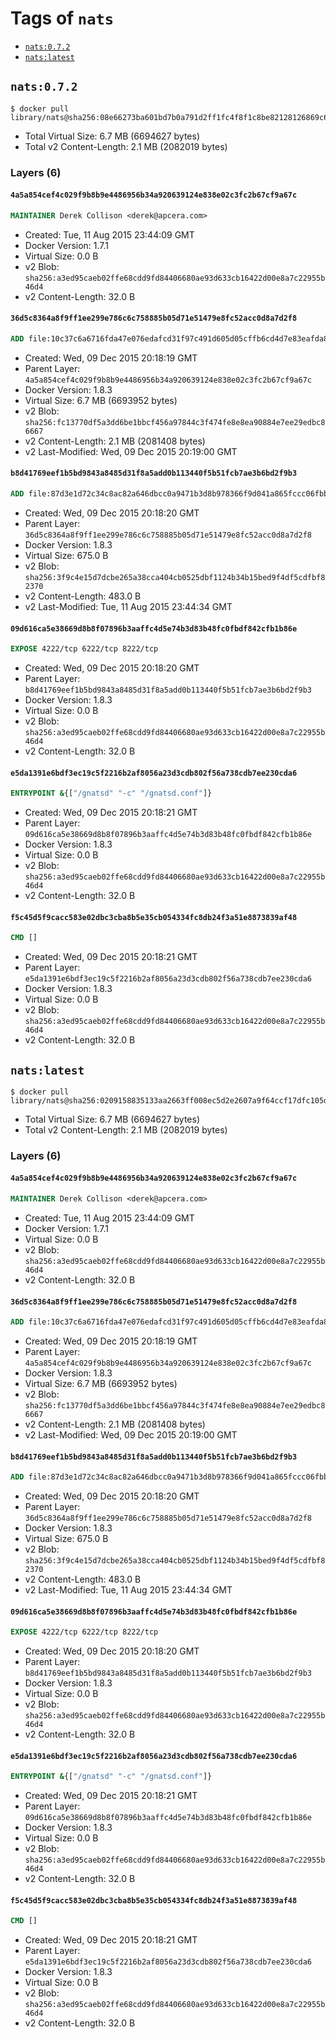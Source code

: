 <!-- THIS FILE IS GENERATED VIA '.template-helpers/generate-tag-details.pl' -->

# Tags of `nats`

-	[`nats:0.7.2`](#nats072)
-	[`nats:latest`](#natslatest)

## `nats:0.7.2`

```console
$ docker pull library/nats@sha256:08e66273ba601bd7b0a791d2ff1fc4f8f1c8be82128126869c63261795318683
```

-	Total Virtual Size: 6.7 MB (6694627 bytes)
-	Total v2 Content-Length: 2.1 MB (2082019 bytes)

### Layers (6)

#### `4a5a854cef4c029f9b8b9e4486956b34a920639124e838e02c3fc2b67cf9a67c`

```dockerfile
MAINTAINER Derek Collison <derek@apcera.com>
```

-	Created: Tue, 11 Aug 2015 23:44:09 GMT
-	Docker Version: 1.7.1
-	Virtual Size: 0.0 B
-	v2 Blob: `sha256:a3ed95caeb02ffe68cdd9fd84406680ae93d633cb16422d00e8a7c22955b46d4`
-	v2 Content-Length: 32.0 B

#### `36d5c8364a8f9ff1ee299e786c6c758885b05d71e51479e8fc52acc0d8a7d2f8`

```dockerfile
ADD file:10c37c6a6716fda47e076edafcd31f97c491d605d05cffb6cd4d7e83eafda81c in /gnatsd
```

-	Created: Wed, 09 Dec 2015 20:18:19 GMT
-	Parent Layer: `4a5a854cef4c029f9b8b9e4486956b34a920639124e838e02c3fc2b67cf9a67c`
-	Docker Version: 1.8.3
-	Virtual Size: 6.7 MB (6693952 bytes)
-	v2 Blob: `sha256:fc13770df5a3dd6be1bbcf456a97844c3f474fe8e8ea90884e7ee29edbc86667`
-	v2 Content-Length: 2.1 MB (2081408 bytes)
-	v2 Last-Modified: Wed, 09 Dec 2015 20:19:00 GMT

#### `b8d41769eef1b5bd9843a8485d31f8a5add0b113440f5b51fcb7ae3b6bd2f9b3`

```dockerfile
ADD file:87d3e1d72c34c8ac82a646dbcc0a9471b3d8b978366f9d041a865fccc06fbb21 in /gnatsd.conf
```

-	Created: Wed, 09 Dec 2015 20:18:20 GMT
-	Parent Layer: `36d5c8364a8f9ff1ee299e786c6c758885b05d71e51479e8fc52acc0d8a7d2f8`
-	Docker Version: 1.8.3
-	Virtual Size: 675.0 B
-	v2 Blob: `sha256:3f9c4e15d7dcbe265a38cca404cb0525dbf1124b34b15bed9f4df5cdfbf82370`
-	v2 Content-Length: 483.0 B
-	v2 Last-Modified: Tue, 11 Aug 2015 23:44:34 GMT

#### `09d616ca5e38669d8b8f07896b3aaffc4d5e74b3d83b48fc0fbdf842cfb1b86e`

```dockerfile
EXPOSE 4222/tcp 6222/tcp 8222/tcp
```

-	Created: Wed, 09 Dec 2015 20:18:20 GMT
-	Parent Layer: `b8d41769eef1b5bd9843a8485d31f8a5add0b113440f5b51fcb7ae3b6bd2f9b3`
-	Docker Version: 1.8.3
-	Virtual Size: 0.0 B
-	v2 Blob: `sha256:a3ed95caeb02ffe68cdd9fd84406680ae93d633cb16422d00e8a7c22955b46d4`
-	v2 Content-Length: 32.0 B

#### `e5da1391e6bdf3ec19c5f2216b2af8056a23d3cdb802f56a738cdb7ee230cda6`

```dockerfile
ENTRYPOINT &{["/gnatsd" "-c" "/gnatsd.conf"]}
```

-	Created: Wed, 09 Dec 2015 20:18:21 GMT
-	Parent Layer: `09d616ca5e38669d8b8f07896b3aaffc4d5e74b3d83b48fc0fbdf842cfb1b86e`
-	Docker Version: 1.8.3
-	Virtual Size: 0.0 B
-	v2 Blob: `sha256:a3ed95caeb02ffe68cdd9fd84406680ae93d633cb16422d00e8a7c22955b46d4`
-	v2 Content-Length: 32.0 B

#### `f5c45d5f9cacc583e02dbc3cba8b5e35cb054334fc8db24f3a51e8873839af48`

```dockerfile
CMD []
```

-	Created: Wed, 09 Dec 2015 20:18:21 GMT
-	Parent Layer: `e5da1391e6bdf3ec19c5f2216b2af8056a23d3cdb802f56a738cdb7ee230cda6`
-	Docker Version: 1.8.3
-	Virtual Size: 0.0 B
-	v2 Blob: `sha256:a3ed95caeb02ffe68cdd9fd84406680ae93d633cb16422d00e8a7c22955b46d4`
-	v2 Content-Length: 32.0 B

## `nats:latest`

```console
$ docker pull library/nats@sha256:0209158835133aa2663ff008ec5d2e2607a9f64ccf17dfc105d488ad66a159cf
```

-	Total Virtual Size: 6.7 MB (6694627 bytes)
-	Total v2 Content-Length: 2.1 MB (2082019 bytes)

### Layers (6)

#### `4a5a854cef4c029f9b8b9e4486956b34a920639124e838e02c3fc2b67cf9a67c`

```dockerfile
MAINTAINER Derek Collison <derek@apcera.com>
```

-	Created: Tue, 11 Aug 2015 23:44:09 GMT
-	Docker Version: 1.7.1
-	Virtual Size: 0.0 B
-	v2 Blob: `sha256:a3ed95caeb02ffe68cdd9fd84406680ae93d633cb16422d00e8a7c22955b46d4`
-	v2 Content-Length: 32.0 B

#### `36d5c8364a8f9ff1ee299e786c6c758885b05d71e51479e8fc52acc0d8a7d2f8`

```dockerfile
ADD file:10c37c6a6716fda47e076edafcd31f97c491d605d05cffb6cd4d7e83eafda81c in /gnatsd
```

-	Created: Wed, 09 Dec 2015 20:18:19 GMT
-	Parent Layer: `4a5a854cef4c029f9b8b9e4486956b34a920639124e838e02c3fc2b67cf9a67c`
-	Docker Version: 1.8.3
-	Virtual Size: 6.7 MB (6693952 bytes)
-	v2 Blob: `sha256:fc13770df5a3dd6be1bbcf456a97844c3f474fe8e8ea90884e7ee29edbc86667`
-	v2 Content-Length: 2.1 MB (2081408 bytes)
-	v2 Last-Modified: Wed, 09 Dec 2015 20:19:00 GMT

#### `b8d41769eef1b5bd9843a8485d31f8a5add0b113440f5b51fcb7ae3b6bd2f9b3`

```dockerfile
ADD file:87d3e1d72c34c8ac82a646dbcc0a9471b3d8b978366f9d041a865fccc06fbb21 in /gnatsd.conf
```

-	Created: Wed, 09 Dec 2015 20:18:20 GMT
-	Parent Layer: `36d5c8364a8f9ff1ee299e786c6c758885b05d71e51479e8fc52acc0d8a7d2f8`
-	Docker Version: 1.8.3
-	Virtual Size: 675.0 B
-	v2 Blob: `sha256:3f9c4e15d7dcbe265a38cca404cb0525dbf1124b34b15bed9f4df5cdfbf82370`
-	v2 Content-Length: 483.0 B
-	v2 Last-Modified: Tue, 11 Aug 2015 23:44:34 GMT

#### `09d616ca5e38669d8b8f07896b3aaffc4d5e74b3d83b48fc0fbdf842cfb1b86e`

```dockerfile
EXPOSE 4222/tcp 6222/tcp 8222/tcp
```

-	Created: Wed, 09 Dec 2015 20:18:20 GMT
-	Parent Layer: `b8d41769eef1b5bd9843a8485d31f8a5add0b113440f5b51fcb7ae3b6bd2f9b3`
-	Docker Version: 1.8.3
-	Virtual Size: 0.0 B
-	v2 Blob: `sha256:a3ed95caeb02ffe68cdd9fd84406680ae93d633cb16422d00e8a7c22955b46d4`
-	v2 Content-Length: 32.0 B

#### `e5da1391e6bdf3ec19c5f2216b2af8056a23d3cdb802f56a738cdb7ee230cda6`

```dockerfile
ENTRYPOINT &{["/gnatsd" "-c" "/gnatsd.conf"]}
```

-	Created: Wed, 09 Dec 2015 20:18:21 GMT
-	Parent Layer: `09d616ca5e38669d8b8f07896b3aaffc4d5e74b3d83b48fc0fbdf842cfb1b86e`
-	Docker Version: 1.8.3
-	Virtual Size: 0.0 B
-	v2 Blob: `sha256:a3ed95caeb02ffe68cdd9fd84406680ae93d633cb16422d00e8a7c22955b46d4`
-	v2 Content-Length: 32.0 B

#### `f5c45d5f9cacc583e02dbc3cba8b5e35cb054334fc8db24f3a51e8873839af48`

```dockerfile
CMD []
```

-	Created: Wed, 09 Dec 2015 20:18:21 GMT
-	Parent Layer: `e5da1391e6bdf3ec19c5f2216b2af8056a23d3cdb802f56a738cdb7ee230cda6`
-	Docker Version: 1.8.3
-	Virtual Size: 0.0 B
-	v2 Blob: `sha256:a3ed95caeb02ffe68cdd9fd84406680ae93d633cb16422d00e8a7c22955b46d4`
-	v2 Content-Length: 32.0 B
